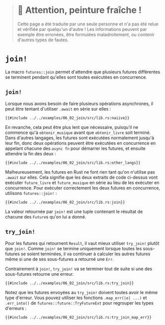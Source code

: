 > # 🚧 Attention, peinture fraîche !
>
> Cette page a été traduite par une seule personne et n'a pas été relue et
> vérifiée par quelqu'un d'autre ! Les informations peuvent par exemple être
> erronées, être formulées maladroitement, ou contenir d'autres types de fautes.

<!--
# `join!`
-->

# `join!`

<!--
The `futures::join` macro makes it possible to wait for multiple different
futures to complete while executing them all concurrently.
-->

La macro `futures::join` permet d'attendre que plusieurs futures différentes se
terminent pendant qu'elles sont toutes exécutées en concurrence.

<!--
# `join!`
-->

## `join!`

<!--
When performing multiple asynchronous operations, it's tempting to simply
`.await` them in a series:
-->

Lorsque nous avons besoin de faire plusieurs opérations asynchrones, il peut
être tentant d'utiliser `.await` en série sur elles :

<!--
```rust,edition2018,ignore
{{#include ../../examples-sources/06_02_join/src/lib.rs:naiive}}
```
-->

```rust,edition2018,ignore
{{#include ../../examples/06_02_join/src/lib.rs:naiive}}
```

<!--
However, this will be slower than necessary, since it won't start trying to
`get_music` until after `get_book` has completed. In some other languages,
futures are ambiently run to completion, so two operations can be
run concurrently by first calling each `async fn` to start the futures, and
then awaiting them both:
-->

En revanche, cela peut être plus lent que nécessaire, puisqu'il ne commence
qu'à `obtenir_musique` avant que `obtenir_livre` soit terminé. Dans d'autres
langages, les futures sont exécutées normalement jusqu'à leur fin, donc deux
opérations peuvent être exécutées en concurrence en appelant chacune des
`async fn` pour démarrer les futures, et ensuite attendre la fin des deux :

<!--
```rust,edition2018,ignore
{{#include ../../examples-sources/06_02_join/src/lib.rs:other_langs}}
```
-->

```rust,edition2018,ignore
{{#include ../../examples/06_02_join/src/lib.rs:other_langs}}
```

<!--
However, Rust futures won't do any work until they're actively `.await`ed.
This means that the two code snippets above will both run
`book_future` and `music_future` in series rather than running them
concurrently. To correctly run the two futures concurrently, use
`futures::join!`:
-->

Malheureusement, les futures en Rust ne font rien tant qu'on n'utilise pas
`.await` sur elles. Cela signifie que les deux extraits de code ci-dessus vont
exécuter `future_livre` et `future_musique` en série au lieu de les exécuter en
concurrence. Pour exécuter correctement les deux futures en concurrence,
utilisons `futures::join!` :

<!--
```rust,edition2018,ignore
{{#include ../../examples-sources/06_02_join/src/lib.rs:join}}
```
-->

```rust,edition2018,ignore
{{#include ../../examples/06_02_join/src/lib.rs:join}}
```

<!--
The value returned by `join!` is a tuple containing the output of each
`Future` passed in.
-->

La valeur retournée par `join!` est une tuple contenant le résultat de chacune
des `Future`s qu'on lui a donné.

<!--
## `try_join!`
-->

## `try_join!`

<!--
For futures which return `Result`, consider using `try_join!` rather than
`join!`. Since `join!` only completes once all subfutures have completed,
it'll continue processing other futures even after one of its subfutures
has returned an `Err`.
-->

Pour les futures qui retournent `Result`, il vaut mieux utiliser `try_join!`
plutôt que `join!`. Comme `join!` se termine uniquement lorsque toutes les
sous-futures se soient terminées, il va continuer à calculer les autres futures
même si une de ses sous-futures a retourné une `Err`.

<!--
Unlike `join!`, `try_join!` will complete immediately if one of the subfutures
returns an error.
-->

Contrairement à `join!`, `try_join!` va se terminer tout de suite si une des
sous-futures retourne une erreur.

<!--
```rust,edition2018,ignore
{{#include ../../examples-sources/06_02_join/src/lib.rs:try_join}}
```
-->

```rust,edition2018,ignore
{{#include ../../examples/06_02_join/src/lib.rs:try_join}}
```

<!--
Note that the futures passed to `try_join!` must all have the same error type.
Consider using the `.map_err(|e| ...)` and `.err_into()` functions from
`futures::future::TryFutureExt` to consolidate the error types:
-->

Notez que les futures envoyées au `try_join!` doivent toutes avoir le même type
d'erreur. Vous pouvez utiliser les fonctions `.map_err(|e| ...)` et
`.err_into()` de `futures::future::TryFutureExt` pour regrouper les types
d'erreurs :

<!--
```rust,edition2018,ignore
{{#include ../../examples-sources/06_02_join/src/lib.rs:try_join_map_err}}
```
-->

```rust,edition2018,ignore
{{#include ../../examples/06_02_join/src/lib.rs:try_join_map_err}}
```
